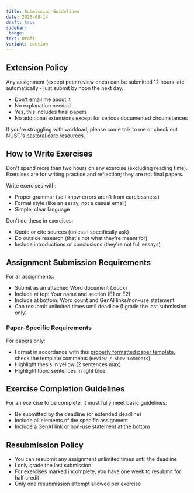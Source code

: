 ```yaml
---
title: Submission Guidelines
date: 2025-08-14
draft: true
sidebar:
 badge:
text: Draft
variant: caution
---
```


## Extension Policy

Any assignment (except peer review ones) can be submitted 12 hours late automatically - just submit by noon the next day.

- Don't email me about it
- No explanation needed
- Yes, this includes final papers
- No additional extensions except for serious documented circumstances

If you're struggling with workload, please come talk to me or check out NUSC's [pastoral care resources](https://tinyurl.com/nuscpastoralcare).

## How to Write Exercises

Don't spend more than two hours on any exercise (excluding reading time). Exercises are for writing practice and reflection; they are not final papers.

Write exercises with:

- Proper grammar (so I know errors aren't from carelessness)
- Formal style (like an essay, not a casual email)
- Simple, clear language

Don't do these in exercises:

- Quote or cite sources (unless I specifically ask)
- Do outside research (that's not what they're meant for)
- Include introductions or conclusions (they're not full essays)

## Assignment Submission Requirements

For all assignments:

- Submit as an attached Word document (.docx)
- Include at top: Your name and section (E1 or E2)
- Include at bottom: Word count and GenAI links/non-use statement
- Can resubmit unlimited times until deadline (I grade the last submission only)

### Paper-Specific Requirements

For papers only:

- Format in accordance with this [properly formatted paper template](/downloads/ntw2029-paper.docx), check the template comments (`Review / Show Comments`)
- Highlight thesis in yellow (2 sentences max)
- Highlight topic sentences in light blue

## Exercise Completion Guidelines

For an exercise to be complete, it must fully meet basic guidelines:

- Be submitted by the deadline (or extended deadline)
- Include all elements of the specific assignment
- Include a GenAI link or non-use statement at the bottom

## Resubmission Policy

- You can resubmit any assignment unlimited times until the deadline
- I only grade the last submission
- For exercises marked incomplete, you have one week to resubmit for half credit
- Only one resubmission attempt allowed per exercise
